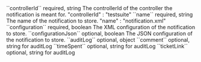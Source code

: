 <tr>
<td>``controllerId``</td>
<td>required, string</td>
<td>The controllerId of the controller the notification is meant for.</td>
<td>"controllerId" : "testsuite"</td>
<td></td>
</tr>
<tr>
<td>``name``</td>
<td>required, string</td>
<td>The name of the notification to store.</td>
<td>"name" : "notification.xml"</td>
<td></td>
</tr>
<tr>
<td>``configuration``</td>
<td>required, boolean</td>
<td>The XML configuration of the notification to store.</td>
<td></td>
<td></td>
</tr>
<tr>
<td>``configurationJson``</td>
<td>optional, boolean</td>
<td>The JSON configuration of the notification to store.</td>
<td></td>
<td></td>
</tr>
<tr>
<td>``auditLog``</td>
<td>optional, object</td>
<td></td>
<td></td>
<td></td>
</tr>
<tr>
<td style="padding-left:20px;">``comment``</td>
<td>optional, string</td>
<td>for auditLog</td>
<td></td>
<td></td>
</tr>
<tr>
<td style="padding-left:20px;">``timeSpent``</td>
<td>optional, string</td>
<td>for auditLog</td>
<td></td>
<td></td>
</tr>
<tr>
<td style="padding-left:20px;">``ticketLink``</td>
<td>optional, string</td>
<td>for auditLog</td>
<td></td>
<td></td>
</tr>
